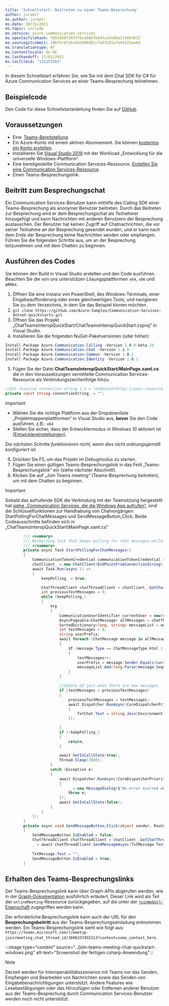 ```yaml
---
title: 'Schnellstart: Beitreten zu einer Teams-Besprechung'
author: juramir
ms.author: juramir
ms.date: 10/15/2021
ms.topic: include
ms.service: azure-communication-services
ms.openlocfilehash: fd559b8f393f7dca88bfb64fa24e9ba17e6b3832
ms.sourcegitcommit: 106f5c9fa5c6d3498dd1cfe63181a7ed4125ae6d
ms.translationtype: HT
ms.contentlocale: de-DE
ms.lasthandoff: 11/02/2021
ms.locfileid: "131253102"
---
```

In diesem Schnellstart erfahren Sie, wie Sie mit dem Chat SDK für C# für Azure Communication Services an einer Teams-Besprechung teilnehmen.

## <a name="sample-code"></a>Beispielcode
Den Code für diese Schnellstartanleitung finden Sie auf [GitHub](https://github.com/Azure-Samples/communication-services-dotnet-quickstarts/tree/main/ChatTeamsInteropQuickStart).

## <a name="prerequisites"></a>Voraussetzungen 

* Eine  [Teams-Bereitstellung](/deployoffice/teams-install). 
* Ein Azure-Konto mit einem aktiven Abonnement. Sie können [kostenlos ein Konto erstellen](https://azure.microsoft.com/free/?WT.mc_id=A261C142F).  
* Installieren Sie [Visual Studio 2019](https://visualstudio.microsoft.com/downloads/) mit der Workload „Entwicklung für die universelle Windows-Plattform“.  
* Eine bereitgestellte Communication Services-Ressource. [Erstellen Sie eine Communication Services-Ressource](../../create-communication-resource.md). 
* Einen Teams-Besprechungslink.

## <a name="joining-the-meeting-chat"></a>Beitritt zum Besprechungschat 

Ein Communication Services-Benutzer kann mithilfe des Calling SDK einer Teams-Besprechung als anonymer Benutzer beitreten. Durch das Beitreten zur Besprechung wird er dem Besprechungschat als Teilnehmer hinzugefügt und kann Nachrichten mit anderen Benutzern der Besprechung austauschen. Der Benutzer hat keinen Zugriff auf Chatnachrichten, die vor seiner Teilnahme an der Besprechung gesendet wurden, und er kann nach dem Ende der Besprechung keine Nachrichten senden oder empfangen. Führen Sie die folgenden Schritte aus, um an der Besprechung teilzunehmen und mit dem Chatten zu beginnen.

## <a name="run-the-code"></a>Ausführen des Codes
Sie können den Build in Visual Studio erstellen und den Code ausführen. Beachten Sie die von uns unterstützen Lösungsplattformen `x64`, `x86` und `ARM64`. 

1. Öffnen Sie eine Instanz von PowerShell, des Windows-Terminals, einer Eingabeaufforderung oder eines gleichwertigen Tools, und navigieren Sie zu dem Verzeichnis, in dem Sie das Beispiel klonen möchten.
2. `git clone https://github.com/Azure-Samples/Communication-Services-dotnet-quickstarts.git`
3. Öffnen Sie das Projekt „ChatTeamsInteropQuickStart/ChatTeamsInteropQuickStart.csproj“ in Visual Studio.
4. Installieren Sie die folgenden NuGet-Paketversionen (oder höher):
``` csharp
Install-Package Azure.Communication.Calling -Version 1.0.0-beta.29
Install-Package Azure.Communication.Chat -Version 1.1.0
Install-Package Azure.Communication.Common -Version 1.0.1
Install-Package Azure.Communication.Identity -Version 1.0.1

```

5. Fügen Sie der Datei **ChatTeamsInteropQuickStart/MainPage.xaml.cs** die in den Voraussetzungen vermittelte Communication Services-Ressource als Verbindungszeichenfolge hinzu. 

``` csharp
//ACS resource connection string i.e = "endpoint=https://your-resource.communication.azure.net/;accesskey=your-access-key";
private const string connectionString_ = "";
```

> [!IMPORTANT]
> * Wählen Sie die richtige Plattform aus der Dropdownliste „Projektmappenplattformen“ in Visual Studio aus, <b>bevor</b> Sie den Code ausführen. z.B.: `x64`
> * Stellen Sie sicher, dass der Entwicklermodus in Windows 10 aktiviert ist [(Entwicklereinstellungen)](/windows/apps/get-started/enable-your-device-for-development).
>  
>  *Die nächsten Schritte funktionieren nicht, wenn dies nicht ordnungsgemäß konfiguriert ist.*


6. Drücken Sie F5, um das Projekt im Debugmodus zu starten.
7. Fügen Sie einen gültigen Teams-Besprechungslink in das Feld „Teams-Besprechungslink“ ein (siehe nächster Abschnitt).
8. Klicken Sie auf „Join Teams meeting“ (Teams-Besprechung beitreten), um mit dem Chatten zu beginnen.

> [!IMPORTANT]
> Sobald das aufrufende SDK die Verbindung mit der Teamsitzung hergestellt hat [siehe „Communication Services, die die Windows App aufrufen“](../../voice-video-calling/getting-started-with-calling.md), sind die Schlüsselfunktionen zur Handhabung von Chatvorgängen: StartPollingForChatMessages und SendMessageButton_Click. Beide Codeausschnitte befinden sich in „ChatTeamsInteropQuickStart\MainPage.xaml.cs“ 

```csharp
        /// <summary>
        /// Backgroung task that keeps polling for chat messages while the call connection is stablished
        /// </summary>
        private async Task StartPollingForChatMessages()
        {
            CommunicationTokenCredential communicationTokenCredential = new(user_token_);
            chatClient_ = new ChatClient(EndPointFromConnectionString(), communicationTokenCredential);
            await Task.Run(async () =>
            {
                keepPolling_ = true;

                ChatThreadClient chatThreadClient = chatClient_.GetChatThreadClient(thread_Id_);
                int previousTextMessages = 0;
                while (keepPolling_)
                {
                    try
                    {
                        CommunicationUserIdentifier currentUser = new(user_Id_);
                        AsyncPageable<ChatMessage> allMessages = chatThreadClient.GetMessagesAsync();
                        SortedDictionary<long, string> messageList = new();
                        int textMessages = 0;
                        string userPrefix;
                        await foreach (ChatMessage message in allMessages)
                        {
                            if (message.Type == ChatMessageType.Html || message.Type == ChatMessageType.Text)
                            {
                                textMessages++;
                                userPrefix = message.Sender.Equals(currentUser) ? "[you]:" : "";
                                messageList.Add(long.Parse(message.SequenceId), $"{userPrefix}{StripHtml(message.Content.Message)}");
                            }
                        }

                        //Update UI just when there are new messages
                        if (textMessages > previousTextMessages)
                        {
                            previousTextMessages = textMessages;
                            await Dispatcher.RunAsync(CoreDispatcherPriority.Normal, () =>
                            {
                                TxtChat.Text = string.Join(Environment.NewLine, messageList.Values.ToList());
                            });

                        }
                        if (!keepPolling_)
                        {
                            return;
                        }

                        await SetInCallState(true);
                        Thread.Sleep(3000);
                    }
                    catch (Exception e)
                    {
                        await Dispatcher.RunAsync(CoreDispatcherPriority.Normal, () =>
                        {
                            _ = new MessageDialog($"An error ocurred while fetching messages in PollingChatMessagesAsync(). The application will shutdown. Details : {e.Message}").ShowAsync();
                            throw e;
                        });
                        await SetInCallState(false);
                    }
                }
            });
        }
        private async void SendMessageButton_Click(object sender, RoutedEventArgs e)
        {
            SendMessageButton.IsEnabled = false;
            ChatThreadClient chatThreadClient = chatClient_.GetChatThreadClient(thread_Id_);
            _ = await chatThreadClient.SendMessageAsync(TxtMessage.Text);
            
            TxtMessage.Text = "";
            SendMessageButton.IsEnabled = true;
        }
```



## <a name="get-a-teams-meeting-link"></a>Erhalten des Teams-Besprechungslinks

Der Teams-Besprechungslink kann über Graph-APIs abgerufen werden, wie in der [Graph-Dokumentation](/graph/api/onlinemeeting-createorget?tabs=http&view=graph-rest-beta&preserve-view=true) ausführlich erläutert. Dieser Link wird als Teil der `onlineMeeting`-Ressource zurückgegeben, auf die unter der [`joinWebUrl`-Eigenschaft](/graph/api/resources/onlinemeeting?view=graph-rest-beta&preserve-view=true) zugegriffen werden kann. 

Der erforderliche Besprechungslink kann auch der URL für den **Besprechungsbeitritt** aus der Teams-Besprechungseinladung entnommen werden.
Ein Teams-Besprechungslink sieht wie folgt aus: `https://teams.microsoft.com/l/meetup-join/meeting_chat_thread_id/1606337455313?context=some_context_here`. 

:::image type="content" source="../join-teams-meeting-chat-quickstart-windows.png" alt-text="Screenshot der fertigen csharp-Anwendung":::

> [!NOTE] 
> Derzeit werden für Interoperabilitätsszenarios mit Teams nur das Senden, Empfangen und Bearbeiten von Nachrichten sowie das Senden von Eingabebenachrichtigungen unterstützt. Andere Features wie Lesebestätigungen oder das Hinzufügen oder Entfernen anderer Benutzer aus der Teams-Besprechung durch Communication Services-Benutzer werden noch nicht unterstützt.
